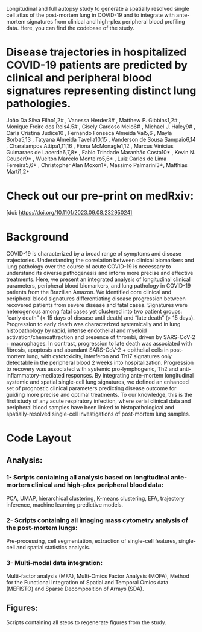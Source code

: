 Longitudinal and full autopsy study to generate a spatially resolved single cell atlas of the post-mortem lung in COVID-19 and to integrate with ante-mortem signatures from clinical and high-plex peripheral blood profiling data. Here, you can find the codebase of the study.

# Disease trajectories in hospitalized COVID-19 patients are predicted by clinical and peripheral blood signatures representing distinct lung pathologies.
João Da Silva Filho1,2# , Vanessa Herder3# , Matthew P. Gibbins1,2# , Monique Freire dos Reis4.5# , Gisely Cardoso Melo6# , Michael J. Haley9# , Carla Cristina Judice10 , Fernando Fonseca Almeida Val5,6 , Mayla Borba5,13 , Tatyana Almeida Tavella10,15 , Vanderson de Sousa Sampaio6,14 , Charalampos Attipa1,11,16 , Fiona McMonagle1,12 , Marcus Vinicius Guimaraes de Lacerda6,7,8* , Fabio Trindade Maranhão Costa10* , Kevin N. Couper9* , Wuelton Marcelo Monteiro5,6* , Luiz Carlos de Lima Ferreira5,6* , Christopher Alan Moxon1*, Massimo Palmarini3*, Matthias Marti1,2*

# Check out our pre-print on medRxiv:
[doi: https://doi.org/10.1101/2023.09.08.23295024]

# Background
COVID-19 is characterized by a broad range of symptoms and disease trajectories. Understanding the correlation between clinical biomarkers and lung pathology over the course of acute COVID-19 is necessary to understand its diverse pathogenesis and inform more precise and effective treatments. Here, we present an integrated analysis of longitudinal clinical parameters, peripheral blood biomarkers, and lung pathology in COVID-19 patients from the Brazilian Amazon. We identified core clinical and peripheral blood signatures differentiating disease progression between recovered patients from severe disease and fatal cases. Signatures were heterogenous among fatal cases yet clustered into two patient groups: “early death” (< 15 days of disease until death) and “late death” (> 15 days). Progression to early death was characterized systemically and in lung histopathology by rapid, intense endothelial and myeloid activation/chemoattraction and presence of thrombi, driven by SARS-CoV-2 + macrophages. In contrast, progression to late death was associated with fibrosis, apoptosis and abundant SARS-CoV-2 + epithelial cells in post-mortem lung, with cytotoxicity, interferon and Th17 signatures only detectable in the peripheral blood 2 weeks into hospitalization. Progression to recovery was associated with systemic pro-lymphogenic, Th2 and anti-inflammatory-mediated responses. By integrating ante-mortem longitudinal systemic and spatial single-cell lung signatures, we defined an enhanced set of prognostic clinical parameters predicting disease outcome for guiding more precise and optimal treatments. To our knowledge, this is the first study of any acute respiratory infection, where serial clinical data and peripheral blood samples have been linked to histopathological and spatially-resolved single-cell investigations of post-mortem lung samples.

# Code Layout
## Analysis:
### 1- Scripts containing all analysis based on longitudinal ante-mortem clinical and high-plex peripheral blood data:
PCA, UMAP, hierarchical clustering, K-means clustering, EFA, trajectory inference, machine learning predictive models.
### 2- Scripts containing all imaging mass cytometry analysis of the post-mortem lungs:
Pre-processing, cell segmentation, extraction of single-cell features, single-cell and spatial statistics analysis.
### 3- Multi-modal data integration:
Multi-factor analysis (MFA), Multi-Omics Factor Analysis (MOFA), Method for the Functional Integration of Spatial and Temporal Omics data (MEFISTO) and Sparse Decomposition of Arrays (SDA).
## Figures:
Scripts containing all steps to regenerate figures from the study.



